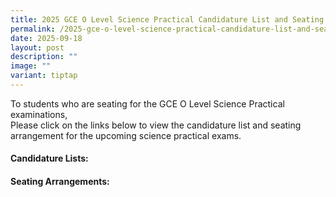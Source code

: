 ```yaml
---
title: 2025 GCE O Level Science Practical Candidature List and Seating Arrangment
permalink: /2025-gce-o-level-science-practical-candidature-list-and-seating-arrangment/
date: 2025-09-18
layout: post
description: ""
image: ""
variant: tiptap
---
```

<p>To students who are seating for the GCE O Level Science Practical examinations,
<br>Please click on the links below to view the candidature list and seating
arrangement for the upcoming science practical exams.</p>
<h4>Candidature Lists:</h4>
<p></p>
<h4>Seating Arrangements:</h4>
<p></p>